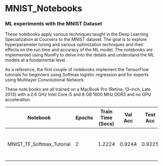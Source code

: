 # MNIST_Notebooks
### ML experiments with the MNIST Dataset

These notebooks apply various techniques taught in the Deep Learning Specialization at Coursera to the MNIST dataset. The goal is to explore hyperparameter tuning and various optimization techniques and their effects on the run time and accuracy of the ML model. The notebooks are implemented using NumPy to delve into the details and understand the ML models at a fundamental level.

As a reference, the first couple of notebooks implement the TensorFlow tutorials for beginners using Softmax logistic regression and for experts using Multilayer Convolutional Network.

These note books are all trained on a MacBook Pro (Retina, 13-inch, Late 2013) with a 2.6 GHz Intel Core i5 and 8 GB 1600 MHz DDR3 and no GPU acceleration.

Notebook|Epochs|Train Time (Secs) |Val Acc|Test Acc| Comment
--------|------|------------------|-------|--------|---------
MNIST\_TF\_Softmax\_Tutorial|2|1.2224|0.9244|0.9225|Tensor Flow and Softmax Logistic Regression